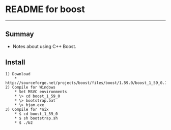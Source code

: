 # **README for boost**
***

## **Summay**
  * Notes about using C++ Boost.

## **Install**
    1) Download
        * http://sourceforge.net/projects/boost/files/boost/1.59.0/boost_1_59_0.7z/download
    2) Compile for Windows
        * Set MSVC environments
        * \> cd boost_1_59_0
        * \> bootstrap.bat
        * \> bjam.exe
    3) Compile for *nix
        * $ cd boost_1_59_0
        * $ sh bootstrap.sh
        * $ ./b2
